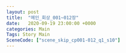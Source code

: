 ```yaml
---
layout: post
title:  "메인_회상_001~012장"
date:   2020-09-19 23:00:00 +0000
categories: Main
Tags: Story Main
SceneCode: ["scene_skip_cp001-012_q1_s10"]
---
```

